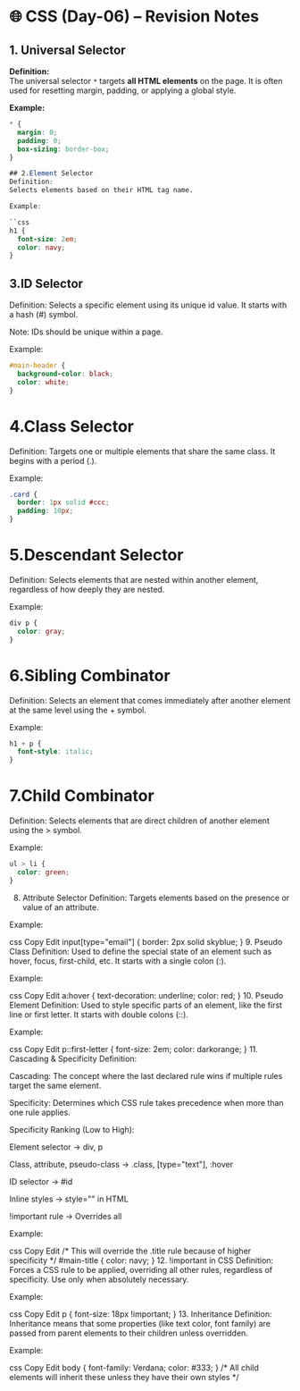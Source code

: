 # 🌐 CSS (Day-06) – Revision Notes

## 1. Universal Selector

**Definition:**  
The universal selector `*` targets **all HTML elements** on the page. It is often used for resetting margin, padding, or applying a global style.

**Example:**
```css
* {
  margin: 0;
  padding: 0;
  box-sizing: border-box;
}

## 2.Element Selector
Definition:
Selects elements based on their HTML tag name.

Example:

``css
h1 {
  font-size: 2em;
  color: navy;
}
```

## 3.ID Selector
Definition:
Selects a specific element using its unique id value. It starts with a hash (#) symbol.

Note: IDs should be unique within a page.

Example:
```css
#main-header {
  background-color: black;
  color: white;
}
```
# 4.Class Selector
Definition:
Targets one or multiple elements that share the same class. It begins with a period (.).

Example:
```css
.card {
  border: 1px solid #ccc;
  padding: 10px;
}
```
# 5.Descendant Selector
Definition:
Selects elements that are nested within another element, regardless of how deeply they are nested.

Example:
```css
div p {
  color: gray;
}
```
# 6.Sibling Combinator
Definition:
Selects an element that comes immediately after another element at the same level using the + symbol.

Example:
```css
h1 + p {
  font-style: italic;
}
```
# 7.Child Combinator
Definition:
Selects elements that are direct children of another element using the > symbol.

Example:
```css
ul > li {
  color: green;
}
```
8. Attribute Selector
Definition:
Targets elements based on the presence or value of an attribute.

Example:

css
Copy
Edit
input[type="email"] {
  border: 2px solid skyblue;
}
9. Pseudo Class
Definition:
Used to define the special state of an element such as hover, focus, first-child, etc. It starts with a single colon (:).

Example:

css
Copy
Edit
a:hover {
  text-decoration: underline;
  color: red;
}
10. Pseudo Element
Definition:
Used to style specific parts of an element, like the first line or first letter. It starts with double colons (::).

Example:

css
Copy
Edit
p::first-letter {
  font-size: 2em;
  color: darkorange;
}
11. Cascading & Specificity
Definition:

Cascading: The concept where the last declared rule wins if multiple rules target the same element.

Specificity: Determines which CSS rule takes precedence when more than one rule applies.

Specificity Ranking (Low to High):

Element selector → div, p

Class, attribute, pseudo-class → .class, [type="text"], :hover

ID selector → #id

Inline styles → style="" in HTML

!important rule → Overrides all

Example:

css
Copy
Edit
/* This will override the .title rule because of higher specificity */
#main-title {
  color: navy;
}
12. !important in CSS
Definition:
Forces a CSS rule to be applied, overriding all other rules, regardless of specificity. Use only when absolutely necessary.

Example:

css
Copy
Edit
p {
  font-size: 18px !important;
}
13. Inheritance
Definition:
Inheritance means that some properties (like text color, font family) are passed from parent elements to their children unless overridden.

Example:

css
Copy
Edit
body {
  font-family: Verdana;
  color: #333;
}
/* All child elements will inherit these unless they have their own styles */
